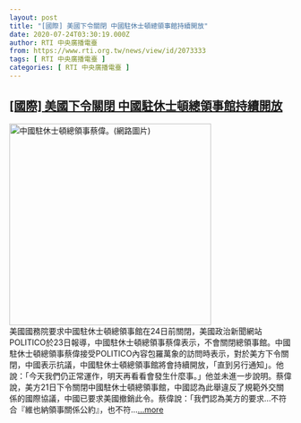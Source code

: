 ```yaml
---
layout: post
title: "[國際] 美國下令關閉 中國駐休士頓總領事館持續開放"
date: 2020-07-24T03:30:19.000Z
author: RTI 中央廣播電臺
from: https://www.rti.org.tw/news/view/id/2073333
tags: [ RTI 中央廣播電臺 ]
categories: [ RTI 中央廣播電臺 ]
---
```

<!--1595561419000-->
[[國際] 美國下令關閉 中國駐休士頓總領事館持續開放](https://www.rti.org.tw/news/view/id/2073333)
------

<div>
<img src="https://static.rti.org.tw/assets/thumbnails/2020/07/23/2b5c220ec37866f24d8b80d12d143398.jpg" width="360" alt="中國駐休士頓總領事蔡偉。(網路圖片)" title="中國駐休士頓總領事蔡偉。(網路圖片)"><br>美國國務院要求中國駐休士頓總領事館在24日前關閉，美國政治新聞網站POLITICO於23日報導，中國駐休士頓總領事蔡偉表示，不會關閉總領事館。中國駐休士頓總領事蔡偉接受POLITICO內容包羅萬象的訪問時表示，對於美方下令關閉，中國表示抗議，中國駐休士頓總領事館將會持續開放，「直到另行通知」。他說：「今天我們仍正常運作，明天再看看會發生什麼事。」他並未進一步說明。蔡偉說，美方21日下令關閉中國駐休士頓總領事館，中國認為此舉違反了規範外交關係的國際協議，中國已要求美國撤銷此令。蔡偉說：「我們認為美方的要求&hellip;不符合『維也納領事關係公約』，也不符...<a target="_blank" href="https://www.rti.org.tw/news/view/id/2073333">...more</a>
</div>
